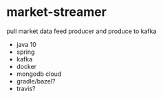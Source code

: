 # market-streamer

pull market data feed producer and produce to kafka

* java 10
* spring
* kafka
* docker
* mongodb cloud
* gradle/bazel?
* travis?
